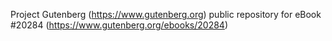 Project Gutenberg (https://www.gutenberg.org) public repository for eBook #20284 (https://www.gutenberg.org/ebooks/20284)
